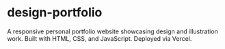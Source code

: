 # design-portfolio
A responsive personal portfolio website showcasing design and illustration work. Built with HTML, CSS, and JavaScript. Deployed via Vercel.
